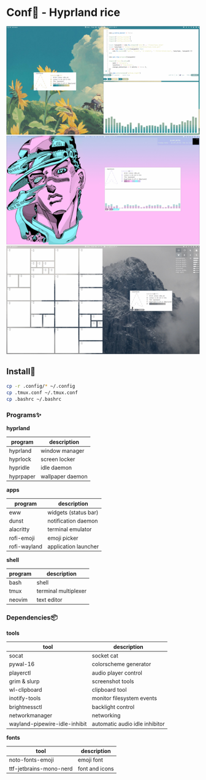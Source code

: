 # Conf🍚 - Hyprland rice

![sunflowers](./.github/img/sunflowers.png)
![whitesnake](./.github/img/whitesnake.png)
![mountain](./.github/img/mountain.png)

## Install🤢

```bash
cp -r .config/* ~/.config
cp .tmux.conf ~/.tmux.conf
cp .bashrc ~/.bashrc
```

### Programs✨

**hyprland**

| program   | description      |
| --------- | ---------------- |
| hyprland  | window manager   |
| hyprlock  | screen locker    |
| hypridle  | idle daemon      |
| hyprpaper | wallpaper daemon |

**apps**

| program      | description          |
| ------------ | -------------------- |
| eww          | widgets (status bar) |
| dunst        | notification daemon  |
| alacritty    | terminal emulator    |
| rofi-emoji   | emoji picker         |
| rofi-wayland | application launcher |

**shell**

| program   | description          |
| --------- | -------------------- |
| bash      | shell                |
| tmux      | terminal multiplexer |
| neovim    | text editor          |

### Dependencies📦

**tools**

| tool                          | description                    |
| ----------------------------- | ------------------------------ |
| socat                         | socket cat                     |
| pywal-16                      | colorscheme generator          |
| playerctl                     | audio player control           |
| grim & slurp                  | screenshot tools               |
| wl-clipboard                  | clipboard tool                 |
| inotify-tools                 | monitor filesystem events      |
| brightnessctl                 | backlight control              |
| networkmanager                | networking                     |
| wayland-pipewire-idle-inhibit | automatic audio idle inhibitor |

**fonts**

| tool                    | description    |
| ----------------------- | -------------- |
| noto-fonts-emoji        | emoji font     |
| ttf-jetbrains-mono-nerd | font and icons |
